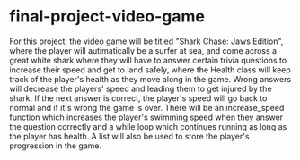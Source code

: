 # final-project-video-game
For this project, the video game will be titled "Shark Chase: Jaws Edition", where the player will autimatically be a surfer at sea, and come across a great white shark where they will have to answer certain trivia questions to increase their speed and get to land safely, where the Health class will keep track of the player's health as they move along in the game. Wrong answers will decrease the players' speed and leading them to get injured by the shark. If the next answer is correct, the player's speed will go back to normal and if it's wrong the game is over. There will be an increase_speed function which increases the player's swimming speed when they answer the question correctly and a while loop which continues running as long as the player has health. A list will also be used to store the player's progression in the game. 
